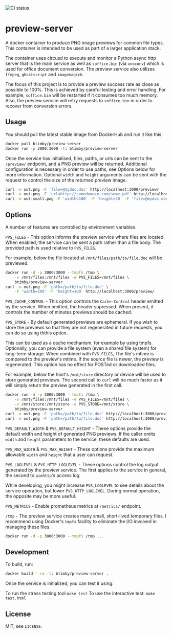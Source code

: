 ![CI status](https://travis-ci.org/btimby/django-proxysql.png "CI Status")

# preview-server

A docker container to produce PNG image previews for common file types. This container is intended to be used as part of a larger application stack.

The container uses circusd to execute and monitor a Python async http server that is the main service as well as `soffice.bin` (via `unoconv`) which is used for office document conversion. The preview service also utilizes `ffmpeg`, `ghostscript` and `imagemagick`.

The focus of this project is to provide a preview success rate as close as possible to 100%. This is achieved by careful testing and error handling. For example, `soffice.bin` will be restarted if it consumes too much memory. Also, the preview service will retry requests to `soffice.bin` in order to recover from conversion errors.

## Usage

You should pull the latest stable image from DockerHub and run it like this:

```bash
docker pull btimby/preview-server
docker run -p 3000:3000 -ti btimby/preview-server
```

Once the service has initialised, files, paths, or urls can be sent to the `/preview/` endpoint, and a PNG preview will be returned. Additional configuration is necessary in order to use paths, see Options below for more information. Optional `width` and `height` arguments can be sent with the request to control the size of the returned preview image.

```bash
curl -o out.png -F 'file=@mydoc.doc' http://localhost:3000/preview/
curl -o out.png -F 'url=http://somedomain.com/some-pdf' http://localhost:3000/preview/
curl -o out-small.png -F 'width=100' -F 'height=50' -F 'file=@mydoc.doc' http://localhost:3000/preview/
```

## Options

A number of features are controlled by environment variables.

`PVS_FILES` - This option informs the preview service where files are located. When enabled, the service can be sent a path rather than a file body. The provided path is used relative to `PVS_FILES`.

For example, below the file located at `/mnt/files/path/to/file.doc` will be previewed.

```bash
docker run -d -p 3000:3000 --tmpfs /tmp \
    -v /mnt/files:/mnt/files -e PVS_FILES=/mnt/files \
    btimby/preview-server
curl -o out.png -F 'path=/path/to/file.doc' \
    -F 'width=200' -F 'height=100' http://localhost:3000/preview/
```

`PVS_CACHE_CONTROL` - This option controls the `Cache-Control` header emitted by the service. When omitted, the header supressed. When present, it controls the number of minutes previews should be cached.

`PVS_STORE` - By default generated previews are ephemeral. If you wish to store the previews so that they are not regenerated in future requests, you can do so using ththis option.

This can be used as a cache mechanism, for example by using tmpfs. Optionally, you can provide a file system (even a shared file system) for long-term storage. When combined with `PVS_FILES`, The file's mtime is compared to the preview's mtime. If the source file is newer, the preview is regenerated. This option has no effect for POSTed or downloaded files.

For example, below the host's `/mnt/store` directory or device will be used to store generated previews. The second call to `curl` will be much faster as it will simply return the preview generated in the first call.

```bash
docker run -d -p 3000:3000 --tmpfs /tmp \
    -v /mnt/files:/mnt/files -e PVS_FILES=/mnt/files \
    -v /mnt/store:/mnt/store -e PVS_STORE=/mnt/store \
    btimby/preview-server
curl -o out.png -F 'path=/path/to/file.doc' http://localhost:3000/preview/
curl -o out.png -F 'path=/path/to/file.doc' http://localhost:3000/preview/
```

`PVS_DEFAULT_WIDTH` & `PVS_DEFAULT_HEIGHT` - These options provide the default width and height of generated PNG previews. If the caller omits `width` and `height` parameters to the service, these defaults are used.

`PVS_MAX_WIDTH` & `PVS_MAX_HEIGHT` - These options provide the maximum allowable `width` and `height` that a user can request.

`PVS_LOGLEVEL` & `PVS_HTTP_LOGLEVEL` - These options control the log output generated by the preview service. The first applies to the service in general, the second to `aiohttp`'s access log.

While developing, you might increase `PVS_LOGLEVEL` to see details about the service operation, but lower `PVS_HTTP_LOGLEVEL`. During normal operation, the opposite may be more useful.

`PVS_METRICS` - Enable prometheus metrics at `/metrics/` endpoint.

`/tmp` - The preview service creates many small, short-lived temporary files. I recommend using Docker's `tmpfs` facility to eliminate the I/O involved in managing these files.

```bash
docker run -d -p 3000:3000 --tmpfs /tmp ...
```

## Development

To build, run:

```bash
docker build --rm -ti btimby/preview-server .
```

Once the service is initialized, you can test it using:

To run the stress testing tool `make test`
To use the interactive test: `make test.html`

## License

MIT, see `LICENSE`.
